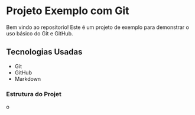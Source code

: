 # Projeto Exemplo com Git

Bem vindo ao repositorio! Este é um projeto de exemplo para demonstrar o uso básico do Git e GitHub.

## Tecnologias Usadas

- Git
- GitHub
- Markdown

### Estrutura do Projet
o
